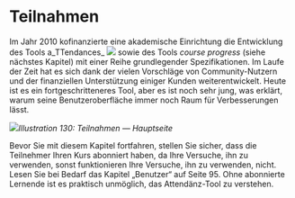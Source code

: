 
# Teilnahmen

Im Jahr 2010 kofinanzierte eine akademische Einrichtung die Entwicklung des Tools a_TTendances_ ![](../../.gitbook/assets/graphics240.png) sowie des Tools _course progress_ \(siehe nächstes Kapitel\) mit einer Reihe grundlegender Spezifikationen. Im Laufe der Zeit hat es sich dank der vielen Vorschläge von Community-Nutzern und der finanziellen Unterstützung einiger Kunden weiterentwickelt. Heute ist es ein fortgeschritteneres Tool, aber es ist noch sehr jung, was erklärt, warum seine Benutzeroberfläche immer noch Raum für Verbesserungen lässt.

![](../../.gitbook/assets/graphics248.png)_Illustration 130: Teilnahmen — Hauptseite_

Bevor Sie mit diesem Kapitel fortfahren, stellen Sie sicher, dass die Teilnehmer Ihren Kurs abonniert haben, da Ihre Versuche, ihn zu verwenden, sonst funktionieren Ihre Versuche, ihn zu verwenden, nicht. Lesen Sie bei Bedarf das Kapitel „Benutzer“ auf Seite 95. Ohne abonnierte Lernende ist es praktisch unmöglich, das Attendänz-Tool zu verstehen.
